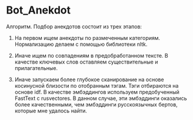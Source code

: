 # Bot_Anekdot
Алгоритм. Подбор анекдотов состоит из трех этапов:
1. На первом ищем анекдоты по размеченным категориям. Нормализацию делаем
с помощью библиотеки nltk.
2. Иначе ищем по совпадениям в предобработанном тексте.
В качестве ключевых слов оставляем существительные и прилагательные.

3. Иначе запускаем более глубокое сканирование
на основе косинусной близости по отобранным тэгам. Тэги отбираются на основе idf.
В качестве эмбэддингов используем предобученный FastText c rusvectores.
В данном случае, эти эмбэддинги оказались более качественными, чем эмбэддинги
русскоязычных бертов, которые мне удалось найти.
